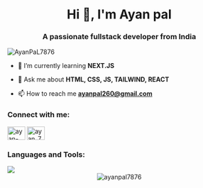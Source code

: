 <h1 align="center">Hi 👋, I'm Ayan pal</h1>
<h3 align="center">A passionate fullstack developer from India</h3>

<p align="left"> <img src="https://komarev.com/ghpvc/?username=AyanPaL7876&label=Profile%20views&color=0e75b6&style=flat" alt="AyanPaL7876" /> </p>


- 🌱 I’m currently learning **NEXT.JS**

- 💬 Ask me about **HTML, CSS, JS, TAILWIND, REACT**

- 📫 How to reach me **ayanpal260@gmail.com**

<h3 align="left">Connect with me:</h3>
<p align="left">
<a href="https://linkedin.com/in/ayan-pal-6a4297255" target="blank"><img align="center" src="https://raw.githubusercontent.com/rahuldkjain/github-profile-readme-generator/master/src/images/icons/Social/linked-in-alt.svg" alt="ayan-pal-6a4297255" height="30" width="40" /></a>
<a href="https://www.leetcode.com/ayan_7876" target="blank"><img align="center" src="https://raw.githubusercontent.com/rahuldkjain/github-profile-readme-generator/master/src/images/icons/Social/leet-code.svg" alt="ayan_7876" height="30" width="40" /></a>
</p>

<h3 align="left">Languages and Tools:</h3>
<img src="https://skillicons.dev/icons?i=html,css,scss,tailwind,bootstrap,js,nodejs,express,react,mongodb,mysql,c,cpp,github,postman,figma,vscode"/>
<br>


<div align="center">
    <img align="center" src="https://github-readme-stats.vercel.app/api/top-langs?username=ayanpal7876&show_icons=true&theme=github_dark&locale=en&bg_color=000000&layout=compact" alt="ayanpal7876" />
</div>
